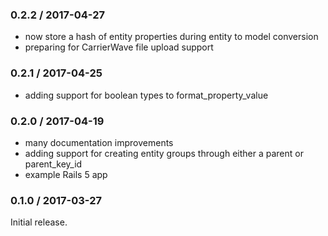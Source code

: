 ### 0.2.2 / 2017-04-27

* now store a hash of entity properties during entity to model conversion
* preparing for CarrierWave file upload support

### 0.2.1 / 2017-04-25

* adding support for boolean types to format_property_value

### 0.2.0 / 2017-04-19

* many documentation improvements
* adding support for creating entity groups through either a parent or parent_key_id
* example Rails 5 app

### 0.1.0 / 2017-03-27

Initial release.
